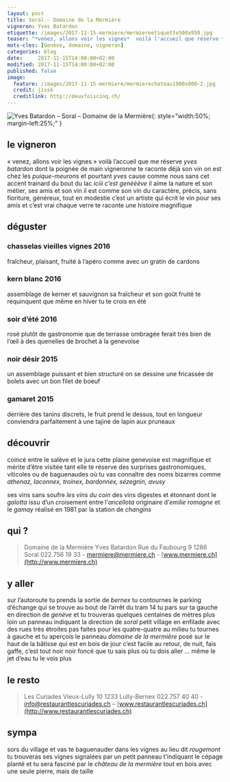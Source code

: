 ```yaml
---
layout: post
title: Soral - Domaine de la Mermière
vigneron: Yves Batardon
etiquette: /images/2017-11-15-mermiere/mermiereetiquette500x950.jpg
teaser: "*venez, allons voir les vignes*  voilà l'accueil que réserve *yves batardon* dont la poignée de main vigneronne te raconte déjà son vin"
mots-cles: [Genève, domaine, vigneron]
categories: blog
date:     2017-11-15T14:00:00+02:00
modified: 2017-11-15T14:00:00+02:00
published: false
image:
  feature: /images/2017-11-15-mermiere/mermierechateau1900x800-2.jpg
  credit: jissé
  creditlink: http://deuxfoiscinq.ch/
---
```


![Yves Batardon – Soral – Domaine de la Mermière][i1]{: style="width:50%; margin-left:25%;" }

[i1]: ../../images/2017-11-15-mermiere/mermierevigneron1000x1800.jpg

## le vigneron
« venez, allons voir les vignes » voilà l’accueil que me réserve *yves batardon* dont la poignée de main vigneronne te raconte déjà son vin
on est chez les *puique-meuron*s et pourtant *yves* cause comme nous sans cet accent trainard du bout du lac *iciii c’est genèèève*
il aime la nature et son métier, ses amis et son vin
il est comme son vin du caractère, précis, sans fioriture, généreux, tout en modestie
c’est un artiste qui écrit le vin pour ses amis et c’est vrai chaque verre te raconte une histoire magnifique

## déguster
### chasselas vieilles vignes 2016
fraîcheur, plaisant, fruité
à l’apéro comme avec un gratin de cardons

### kern blanc 2016
assemblage de kerner et sauvignon
sa fraîcheur et son goût fruité te requinquent que même en hiver tu te crois en été

### soir d’été 2016
rosé plutôt de gastronomie que de terrasse ombragée
ferait très bien de l’œil à des quenelles de brochet à la genevoise

### noir désir 2015
un assemblage puissant et bien structuré
on se dessine une fricassée de bolets avec un bon filet de boeuf

### gamaret 2015
derrière des tanins discrets, le fruit prend le dessus, tout en longueur
conviendra parfaitement  à une tajine de lapin aux pruneaux

## découvrir
coincé entre le salève et le jura cette plaine genevoise est magnifique et mérite d’être visitée tant elle te réserve des surprises gastronomiques, viticoles ou de baguenaudes où tu vas connaître des noms bizarres comme *athenaz, laconnex, troinex, bardonnex, sézegnin, avusy*

ses vins sans soufre *les vins du coin* des vins digestes et étonnant  dont le *galotta* issu d’un croisement entre l’*ancellota* originaire d’*emilie romagne* et le *gamay* réalisé en 1981 par la station de *changins*


## qui ?
> Domaine de la Mermière
> Yves Batardon
> Rue du Faubourg 9
> 1286 Soral
> 022.756 19 33 - [mermiere@mermiere.ch](mailto:mermiere@mermiere.ch) - [www.mermiere.ch](http://www.mermiere.ch)

## y aller
sur l’autoroute tu prends la sortie de *bernex* tu contournes le parking d’échange qui se trouve au bout de l’arrêt du tram 14 tu pars sur ta gauche en direction de *genève* et tu trouveras quelques centaines de mètres plus loin un panneau indiquant la direction de *soral* petit village en enfilade avec des rues très étroites pas faites pour les quatre-quatre
au milieu tu tournes à gauche et tu aperçois le panneau *domaine de la mermière*
posé sur le haut de la bâtisse qui est en bois
de jour c’est facile
au retour, de nuit, fais gaffe, c’est tout noir noir foncé que tu sais plus où tu dois aller … même le jet d’eau tu le vois plus

## le resto
> Les Curiades
> Vieux-Lully 10
> 1233 Lully-Bernex
> 022.757 40 40 - [info@restaurantlescuriades.ch](mailto:info@restaurantlescuriades.ch) – [www.restaurantlescuriades.ch](http://www.restaurantlescuriades.ch)

## sympa
sors du village et vas te baguenauder dans les vignes au lieu dit *rougemont* tu trouveras ses vignes signalées par un petit panneau t’indiquant le cépage planté et tu sera fasciné par le *château de la mermière* tout en bois avec une seule pierre, mais de taille
